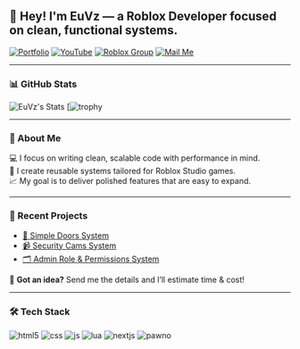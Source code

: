 ## 👋 Hey! I'm EuVz — a Roblox Developer focused on clean, functional systems.

[![Portfolio](https://img.shields.io/badge/portfolio-000000?style=for-the-badge&logo=About.me&logoColor=white)](https://euvzportfolio.vercel.app/)
[![YouTube](https://img.shields.io/badge/YouTube-FF0000?style=for-the-badge&logo=youtube&logoColor=white)](https://www.youtube.com/@euvizinnho)
[![Roblox Group](https://img.shields.io/badge/Roblox%20Group-000000?style=for-the-badge&logo=roblox&logoColor=white)](https://www.roblox.com/pt/communities/900841263/Kize-Studios#!/about)
[![Mail Me](https://img.shields.io/badge/Gmail-D14836?style=for-the-badge&logo=gmail&logoColor=white)](mailto:euvizinnho@gmail.com?subject=Project%20Inquiry&body=Hello,%20I%20have%20a%20project%20I'd%20like%20to%20discuss%20with%20you.%20Would%20you%20be%20available%20to%20work%20on%20it?)

---

### 📊 GitHub Stats

![EuVz's Stats](https://github-readme-stats.vercel.app/api?username=WizzyPC&show_icons=true&theme=darkhub)
[![trophy](https://github-profile-trophy.vercel.app/?username=WizzyPC&theme=darkhub)

---

### 🧠 About Me

💻 I focus on writing clean, scalable code with performance in mind.  
🔧 I create reusable systems tailored for Roblox Studio games.  
📈 My goal is to deliver polished features that are easy to expand.

---

### 🚧 Recent Projects

- [🚪 Simple Doors System](https://euvzportfolio.vercel.app/projects/simpledoors-system)  
- [📹 Security Cams System](https://euvzportfolio.vercel.app/projects/securitycams-system)  
- [🗂️ Admin Role & Permissions System](https://euvzportfolio.vercel.app/projects/adminrole-permissions-system)  

💸 **Got an idea?** Send me the details and I’ll estimate time & cost!

---

### 🛠️ Tech Stack

<div style="display: inline_block">
  <img align="center" alt="html5" src="https://img.shields.io/badge/HTML5-E34F26?style=for-the-badge&logo=html5&logoColor=white" />
  <img align="center" alt="css" src="https://img.shields.io/badge/CSS3-1572B6?style=for-the-badge&logo=css3&logoColor=white" />
  <img align="center" alt="js" src="https://img.shields.io/badge/JavaScript-F7DF1E?style=for-the-badge&logo=javascript&logoColor=black" />
  <img align="center" alt="lua" src="https://img.shields.io/badge/Lua-2C2D72?style=for-the-badge&logo=lua&logoColor=white" />
  <img align="center" alt="nextjs" src="https://img.shields.io/badge/Next.js-000000?style=for-the-badge&logo=nextdotjs&logoColor=white" />
  <img align="center" alt="pawno" src="https://img.shields.io/badge/Pawno-4479A1?style=for-the-badge&logoColor=white" />
</div>
